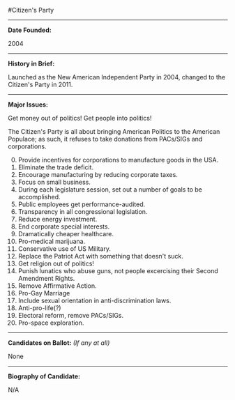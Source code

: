 #Citizen's Party

---

**Date Founded:**

2004

---

**History in Brief:**

Launched as the New American Independent Party in 2004, changed to the Citizen's Party in 2011.

---

**Major Issues:**

Get money out of politics!
Get people into politics!

The Citizen's Party is all about bringing American Politics to the American Populace;
as such, it refuses to take donations from PACs/SIGs and corporations.

0. Provide incentives for corporations to manufacture goods in the USA.
0. Eliminate the trade deficit.
0. Encourage manufacturing by reducing corporate taxes.
0. Focus on small business.
0. During each legislature session, set out a number of goals to be accomplished.
0. Public employees get performance-audited.
0. Transparency in all congressional legislation.
0. Reduce energy investment.
0. End corporate special interests.
0. Dramatically cheaper healthcare.
0. Pro-medical marijuana.
0. Conservative use of US Military.
0. Replace the Patriot Act with something that doesn't suck.
0. Get religion out of politics!
0. Punish lunatics who abuse guns, not people excercising their Second Amendment Rights.
0. Remove Affirmative Action.
0. Pro-Gay Marriage
0. Include sexual orientation in anti-discrimination laws.
0. Anti-pro-life(?)
0. Electoral reform, remove PACs/SIGs.
0. Pro-space exploration.

---

**Candidates on Ballot:** *(If any at all)*

None

---

**Biography of Candidate:**

N/A
